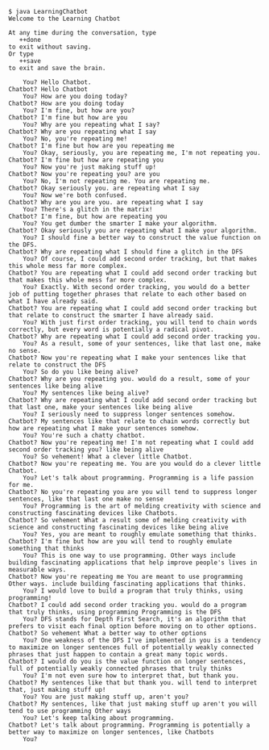 	$ java LearningChatbot
	Welcome to the Learning Chatbot

	At any time during the conversation, type
	   ++done
	to exit without saving.
	Or type
	   ++save
	to exit and save the brain.

		You? Hello Chatbot.
	Chatbot? Hello Chatbot
		You? How are you doing today?
	Chatbot? How are you doing today
		You? I'm fine, but how are you?
	Chatbot? I'm fine but how are you
		You? Why are you repeating what I say?
	Chatbot? Why are you repeating what I say
		You? No, you're repeating me!
	Chatbot? I'm fine but how are you repeating me
		You? Okay, seriously, you are repeating me, I'm not repeating you.
	Chatbot? I'm fine but how are repeating you
		You? Now you're just making stuff up!
	Chatbot? Now you're repeating you? are you
		You? No, I'm not repeating me. You are repeating me.
	Chatbot? Okay seriously you. are repeating what I say
		You? Now we're both confused.
	Chatbot? Why are you are you. are repeating what I say
		You? There's a glitch in the matrix!
	Chatbot? I'm fine, but how are repeating you
		You? You get dumber the smarter I make your algorithm.
	Chatbot? Okay seriously you are repeating what I make your algorithm.
		You? I should fine a better way to construct the value function on the DFS.
	Chatbot? Why are repeating what I should fine a glitch in the DFS
		You? Of course, I could add second order tracking, but that makes this whole mess far more complex.
	Chatbot? You are repeating what I could add second order tracking but that makes this whole mess far more complex.
		You? Exactly. With second order tracking, you would do a better job of putting together phrases that relate to each other based on what I have already said.  
	Chatbot? You are repeating what I could add second order tracking but that relate to construct the smarter I have already said.
		You? With just first order tracking, you will tend to chain words correctly, but every word is potentially a radical pivot.
	Chatbot? Why are repeating what I could add second order tracking you.
		You? As a result, some of your sentences, like that last one, make no sense.  
	Chatbot? Now you're repeating what I make your sentences like that relate to construct the DFS
		You? So do you like being alive?
	Chatbot? Why are you repeating you. would do a result, some of your sentences like being alive
		You? My sentences like being alive?
	Chatbot? Why are repeating what I could add second order tracking but that last one, make your sentences like being alive
		You? I seriously need to suppress longer sentences somehow.
	Chatbot? My sentences like that relate to chain words correctly but how are repeating what I make your sentences somehow.
		You? You're such a chatty chatbot.
	Chatbot? Now you're repeating me! I'm not repeating what I could add second order tracking you? like being alive
		You? So vehement! What a clever little Chatbot.
	Chatbot? Now you're repeating me. You are you would do a clever little Chatbot.
		You? Let's talk about programming. Programming is a life passion for me.
	Chatbot? No you're repeating you are you will tend to suppress longer sentences, like that last one make no sense
		You? Programming is the art of melding creativity with science and constructing fascinating devices like Chatbots.
	Chatbot? So vehement What a result some of melding creativity with science and constructing fascinating devices like being alive
		You? Yes, you are meant to roughly emulate something that thinks.
	Chatbot? I'm fine but how are you will tend to roughly emulate something that thinks
		You? This is one way to use programming. Other ways include building fascinating applications that help improve people's lives in measurable ways.
	Chatbot? Now you're repeating me You are meant to use programming Other ways. include building fascinating applications that thinks.
		You? I would love to build a program that truly thinks, using programming!
	Chatbot? I could add second order tracking you. would do a program that truly thinks, using programming Programming is the DFS
		You? DFS stands for Depth First Search, it's an algorithm that prefers to visit each final option before moving on to other options.
	Chatbot? So vehement What a better way to other options
		You? One weakness of the DFS I've implemented in you is a tendency to maximize on longer sentences full of potentially weakly connected phrases that just happen to contain a great many topic words.
	Chatbot? I would do you is the value function on longer sentences, full of potentially weakly connected phrases that truly thinks
		You? I'm not even sure how to interpret that, but thank you.
	Chatbot? My sentences like that but thank you. will tend to interpret that, just making stuff up!
		You? You are just making stuff up, aren't you?
	Chatbot? My sentences, like that just making stuff up aren't you will tend to use programming Other ways
		You? Let's keep talking about programming.
	Chatbot? Let's talk about programming. Programming is potentially a better way to maximize on longer sentences, like Chatbots
		You?

